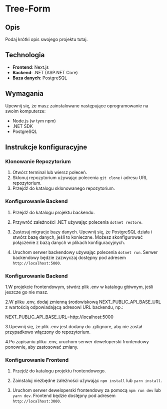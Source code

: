
# Tree-Form

## Opis

Podaj krótki opis swojego projektu tutaj.

## Technologia

- **Frontend**: Next.js
- **Backend**: .NET (ASP.NET Core)
- **Baza danych**: PostgreSQL

## Wymagania

Upewnij się, że masz zainstalowane następujące oprogramowanie na swoim komputerze:

- Node.js (w tym npm)
- .NET SDK
- PostgreSQL

## Instrukcje konfiguracyjne

### Klonowanie Repozytorium

1. Otwórz terminal lub wiersz poleceń.
2. Sklonuj repozytorium używając polecenia `git clone` i adresu URL repozytorium.
3. Przejdź do katalogu sklonowanego repozytorium.

### Konfigurowanie Backend

1. Przejdź do katalogu projektu backendu.

2. Przywróć zależności .NET używając polecenia `dotnet restore`.

3. Zastosuj migracje bazy danych. Upewnij się, że PostgreSQL działa i stwórz bazę danych, jeśli to konieczne. Możesz skonfigurować połączenie z bazą danych w plikach konfiguracyjnych.

4. Uruchom serwer backendowy używając polecenia `dotnet run`. Serwer backendowy będzie zazwyczaj dostępny pod adresem `http://localhost:5000`.

### Konfigurowanie Backend

1.W projekcie frontendowym, stwórz plik .env w katalogu głównym, jeśli jeszcze go nie masz.

2.W pliku .env, dodaj zmienną środowiskową NEXT_PUBLIC_API_BASE_URL z wartością odpowiadającą adresowi URL backendu, np.:

NEXT_PUBLIC_API_BASE_URL=http://localhost:5000

3.Upewnij się, że plik .env jest dodany do .gitignore, aby nie został przypadkowo włączony do repozytorium.

4.Po zapisaniu pliku .env, uruchom serwer deweloperski frontendowy ponownie, aby zastosować zmiany.

### Konfigurowanie Frontend

1. Przejdź do katalogu projektu frontendowego.

2. Zainstaluj niezbędne zależności używając `npm install` lub `yarn install`.

3. Uruchom serwer deweloperski frontendowy za pomocą `npm run dev` lub `yarn dev`. Frontend będzie dostępny pod adresem `http://localhost:3000`.


